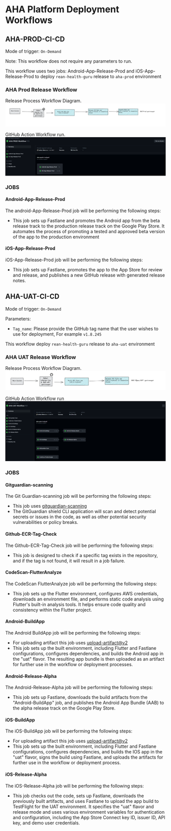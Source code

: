 # AHA Platform Deployment Workflows

## AHA-PROD-CI-CD
Mode of trigger: ```On-Demand```

Note: This workflow does not require any parameters to run.

This workflow uses two jobs: Android-App-Release-Prod and iOS-App-Release-Prod to deploy ```rean-health-guru``` release to ```aha-prod``` environment

### AHA Prod Release Workflow

Release Process Workflow Diagram.
![aha-wokflow](https://github.com/REAN-Foundation/rean-health-guru-app/blob/develop/res/images/release_docs_images/aha_prod_workflow.png?raw=true)

GitHub Action Workflow run.
![aah_prod-github](https://github.com/REAN-Foundation/rean-health-guru-app/blob/develop/res/images/release_docs_images/aha_prod_githubjob.png?raw=true)

### JOBS

#### Android-App-Release-Prod

The android-App-Release-Prod job will be performing the following steps:

* This job sets up Fastlane and promotes the Android app from the beta release track to the production release track on the Google Play Store. It automates the process of promoting a tested and approved beta version of the app to the production environment

#### iOS-App-Release-Prod

iOS-App-Release-Prod job will be performing the following steps:

* This job sets up Fastlane, promotes the app to the App Store for review and release, and publishes a new GitHub release with generated release notes. 


## AHA-UAT-CI-CD
Mode of trigger: ```On-Demand```

Parameters: 
* ```Tag_name```: Please provide the GitHub tag name that the user wishes to use for deployment, For example ```v1.8.245```


This workflow deploy ```rean-health-guru``` release to ```aha-uat``` environment

### AHA UAT Release Workflow

Release Process Workflow Diagram.
![AHA-uat](https://github.com/REAN-Foundation/rean-health-guru-app/blob/develop/res/images/release_docs_images/aha_uat_workflow.png?raw=true)

GitHub Action Workflow run
![aha-uat-workflow](https://github.com/REAN-Foundation/rean-health-guru-app/blob/develop/res/images/release_docs_images/aha_uat_githubjob.png?raw=true)

### JOBS

#### Gitguardian-scanning

The Git Guardian-scanning job will be performing the following steps:

* This job uses [gitguardian-scanning](https://github.com/GitGuardian/ggshield-action)
* The GitGuardian shield CLI application will scan and detect potential secrets or issues in the code, as well as other potential security vulnerabilities or policy breaks.

#### Github-ECR-Tag-Check

The Github-ECR-Tag-Check job will be performing the following steps:

* This job is designed to check if a specific tag exists in the repository, and if the tag is not found, it will result in a job failure.


#### CodeScan-FlutterAnalyze

The CodeScan FlutterAnalyze job will be performing the following steps:

* This job sets up the Flutter environment, configures AWS credentials, downloads an environment file, and performs static code analysis using Flutter's built-in analysis tools. It helps ensure code quality and consistency within the Flutter project.


#### Android-BuildApp

The Android BuildApp job will be performing the following steps:

* For uploading artifact this job uses [upload-artifact@v2](https://github.com/marketplace/actions/upload-a-build-artifact)
* This job sets up the built environment, including Flutter and Fastlane configurations, configures dependencies, and builds the Android app in the "uat" flavor. The resulting app bundle is then uploaded as an artifact for further use in the workflow or deployment processes.


#### Android-Release-Alpha

The Android-Release-Alpha job will be performing the following steps:

* This job sets up Fastlane, downloads the build artifacts from the "Android-BuildApp" job, and publishes the Android App Bundle (AAB) to the alpha release track on the Google Play Store.


#### iOS-BuildApp

The iOS-BuildApp job will be performing the following steps:

* For uploading artifact this job uses [upload-artifact@v2](https://github.com/marketplace/actions/upload-a-build-artifact)
* This job sets up the built environment, including Flutter and Fastlane configurations, configures dependencies, and builds the IOS app in the "uat" flavor, signs the build using Fastlane, and uploads the artifacts for further use in the workflow or deployment process.


#### iOS-Release-Alpha

The iOS-Release-Alpha job will be performing the following steps:

* This job checks out the code, sets up Fastlane, downloads the previously built artifacts, and uses Fastlane to upload the app build to TestFlight for the UAT environment. It specifies the "uat" flavor and release mode and uses various environment variables for authentication and configuration, including the App Store Connect key ID, issuer ID, API key, and demo user credentials.

